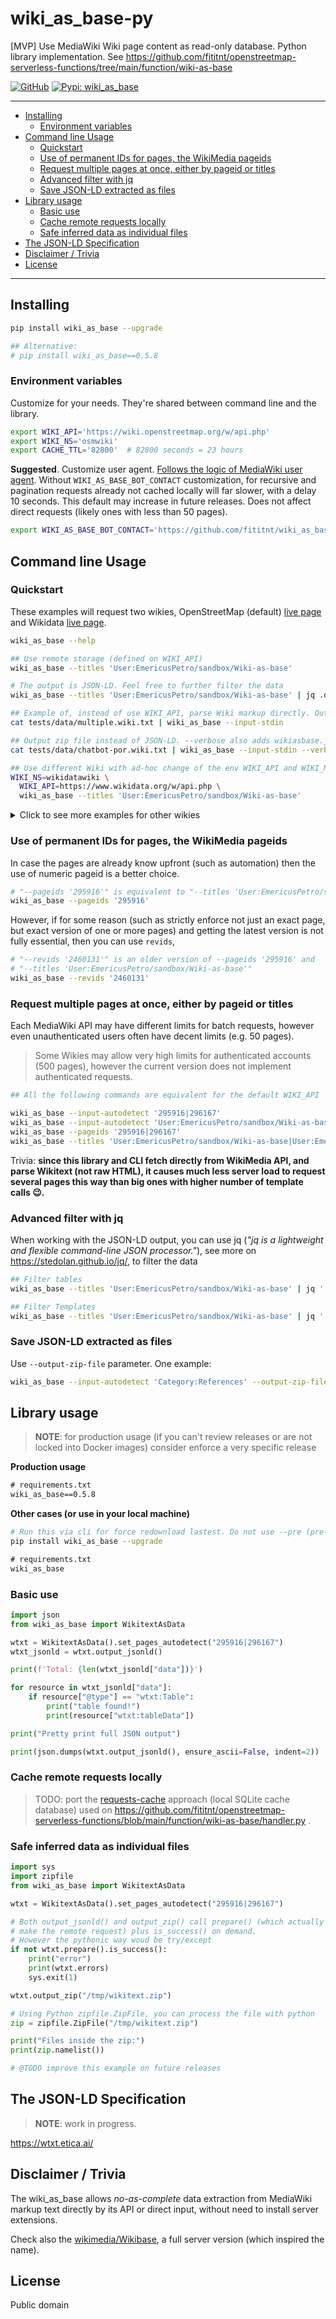 # wiki_as_base-py
[MVP] Use MediaWiki Wiki page content as read-only database. Python library implementation. See https://github.com/fititnt/openstreetmap-serverless-functions/tree/main/function/wiki-as-base

[![GitHub](https://img.shields.io/badge/GitHub-fititnt%2Fwiki_as_base--py-lightgrey?logo=github&style=social[fititnt/wiki_as_base-py] "GitHub")](https://github.com/fititnt/wiki_as_base-py)
[![Pypi: wiki_as_base](https://img.shields.io/badge/python%20pypi-wiki_as_base-brightgreen[Python] 
 "Pypi: wiki_as_base")](https://pypi.org/project/wiki_as_base)

---
<!-- TOC depthfrom:2 -->

- [Installing](#installing)
    - [Environment variables](#environment-variables)
- [Command line Usage](#command-line-usage)
    - [Quickstart](#quickstart)
    - [Use of permanent IDs for pages, the WikiMedia pageids](#use-of-permanent-ids-for-pages-the-wikimedia-pageids)
    - [Request multiple pages at once, either by pageid or titles](#request-multiple-pages-at-once-either-by-pageid-or-titles)
    - [Advanced filter with jq](#advanced-filter-with-jq)
    - [Save JSON-LD extracted as files](#save-json-ld-extracted-as-files)
- [Library usage](#library-usage)
    - [Basic use](#basic-use)
    - [Cache remote requests locally](#cache-remote-requests-locally)
    - [Safe inferred data as individual files](#safe-inferred-data-as-individual-files)
- [The JSON-LD Specification](#the-json-ld-specification)
- [Disclaimer / Trivia](#disclaimer--trivia)
- [License](#license)

<!-- /TOC -->
---

## Installing

```bash
pip install wiki_as_base --upgrade

## Alternative:
# pip install wiki_as_base==0.5.8
```

### Environment variables
Customize for your needs. They're shared between command line and the library.

```bash
export WIKI_API='https://wiki.openstreetmap.org/w/api.php'
export WIKI_NS='osmwiki'
export CACHE_TTL='82800'  # 82800 seconds = 23 hours
```

**Suggested**. Customize user agent. [Follows the logic of MediaWiki user agent](https://meta.wikimedia.org/wiki/User-Agent_policy). Without `WIKI_AS_BASE_BOT_CONTACT` customization, for recursive and pagination requests already not cached locally will far slower, with a delay 10 seconds. This default may increase in future releases. Does not affect direct requests (likely ones with less than 50 pages).

<!-- export WIKI_AS_BASE_BOTNAME='wiki_as_base-cli-bot/0.5.8' -->

```bash
export WIKI_AS_BASE_BOT_CONTACT='https://github.com/fititnt/wiki_as_base-py; generic@example.org'
```

<!--
# To increase de delay over the 1

export WIKI_AS_BASE_BOT_CUSTOM_DELAY='60'
export WIKI_INFOBOXES='ValueDescription\nKeyDescription'
export WIKI_DATA_LANGS='yaml\nturtle'
-->

## Command line Usage

### Quickstart

These examples will request two wikies, OpenStreetMap (default)
[live page](https://wiki.openstreetmap.org/wiki/User:EmericusPetro/sandbox/Wiki-as-base)
and Wikidata
[live page](https://www.wikidata.org/wiki/User:EmericusPetro/sandbox/Wiki-as-base).

```bash
wiki_as_base --help

## Use remote storage (defined on WIKI_API)
wiki_as_base --titles 'User:EmericusPetro/sandbox/Wiki-as-base'

# The output is JSON-LD. Feel free to further filter the data
wiki_as_base --titles 'User:EmericusPetro/sandbox/Wiki-as-base' | jq .data[1]

## Example of, instead of use WIKI_API, parse Wiki markup directly. Output JSON- LD
cat tests/data/multiple.wiki.txt | wiki_as_base --input-stdin

## Output zip file instead of JSON-LD. --verbose also adds wikiasbase.jsonld to file
cat tests/data/chatbot-por.wiki.txt | wiki_as_base --input-stdin --verbose --output-zip-file tests/temp/chatbot-por.zip

## Use different Wiki with ad-hoc change of the env WIKI_API and WIKI_NS
WIKI_NS=wikidatawiki \
  WIKI_API=https://www.wikidata.org/w/api.php \
  wiki_as_base --titles 'User:EmericusPetro/sandbox/Wiki-as-base'
```

<details>
<summary>Click to see more examples for other wikies</summary>

```bash
# For suggestion of RDF namespaces, see https://dumps.wikimedia.org/backup-index.html
WIKI_NS=specieswiki \
  WIKI_API=https://species.wikimedia.org/w/api.php \
  wiki_as_base --titles 'Paubrasilia_echinata'

# @TODO implement support for MediaWiki version used by wikies like this one
WIKI_NS=smwwiki \
  WIKI_API=https://www.semantic-mediawiki.org/w/api.php \
  wiki_as_base --titles 'Help:Using_SPARQL_and_RDF_stores'


```

</details>

<!--
export WIKI_DATA_LANGS="yaml\nturtle\ntext"
wiki_as_base --titles 'User:EmericusPetro/sandbox/Chatbot-por' | jq .data[0]

wiki_as_base --titles 'User:EmericusPetro/sandbox/Chatbot-por' --output-raw

wiki_as_base --titles 'User:EmericusPetro/sandbox/Chatbot-por'

cat tests/data/chatbot-por.wiki.txt | wiki_as_base --input-stdin --output-raw

cat tests/data/chatbot-por.wiki.txt | wiki_as_base --input-stdin --verbose --output-zip-file tests/temp/teste2.zip
cat tests/data/chatbot-por.wiki.txt | wiki_as_base --input-stdin --verbose --output-zip-stdout > tests/temp/teste2-stdout.zip

hexcurse tests/temp/teste2.zip
hexcurse tests/temp/teste2-stdout.zip

cat tests/data/edge-case.wiki.txt | wiki_as_base --input-stdin
cat tests/data/multiple.wiki.txt | wiki_as_base --input-stdin --verbose --output-zip-file tests/temp/multiple.zip

wiki_as_base --titles 'Node'

# @TODO test https://wiki.openstreetmap.org/wiki/OSM_XML

https://wiki.openstreetmap.org/wiki/Special:ApiSandbox#action=parse&format=json&title=User%3AEmericusPetro%2Fsandbox%2FWiki-as-base
-->

### Use of permanent IDs for pages, the WikiMedia pageids

In case the pages are already know upfront (such as automation) then the use of numeric pageid is a better choice.

```bash
# "--pageids '295916'" is equivalent to "--titles 'User:EmericusPetro/sandbox/Wiki-as-base'"
wiki_as_base --pageids '295916'
```

However, if for some reason (such as strictly enforce not just an exact page,
but exact version of one or more pages) and getting the latest version is not fully essential, then you can use `revids`,

```bash
# "--revids '2460131'" is an older version of --pageids '295916' and
# "--titles 'User:EmericusPetro/sandbox/Wiki-as-base'"
wiki_as_base --revids '2460131'
```

### Request multiple pages at once, either by pageid or titles

Each MediaWiki API may have different limits for batch requests,
however even unauthenticated users often have decent limits (e.g. 50 pages).


> Some Wikies may allow very high limits for authenticated accounts (500 pages),
> however the current version does not implement authenticated requests.

```bash
## All the following commands are equivalent for the default WIKI_API

wiki_as_base --input-autodetect '295916|296167'
wiki_as_base --input-autodetect 'User:EmericusPetro/sandbox/Wiki-as-base|User:EmericusPetro/sandbox/Wiki-as-base/data-validation'
wiki_as_base --pageids '295916|296167'
wiki_as_base --titles 'User:EmericusPetro/sandbox/Wiki-as-base|User:EmericusPetro/sandbox/Wiki-as-base/data-validation'

```

Trivia: **since this library and CLI fetch directly from WikiMedia API,
and parse Wikitext (not raw HTML),
it causes much less server load to request several pages this way than big ones with higher number of template calls 😉.**

### Advanced filter with jq

When working with the JSON-LD output, you can use jq (_"jq is a lightweight and flexible command-line JSON processor."_), see more on https://stedolan.github.io/jq/, to filter the data


```bash
## Filter tables
wiki_as_base --titles 'User:EmericusPetro/sandbox/Wiki-as-base' | jq '.data[] | select(.["@type"] == "wtxt:Table")'

## Filter Templates
wiki_as_base --titles 'User:EmericusPetro/sandbox/Wiki-as-base' | jq '.data[] | select(.["@type"] == "wtxt:Template")'
```

### Save JSON-LD extracted as files

Use `--output-zip-file` parameter. One example:

```bash
wiki_as_base --input-autodetect 'Category:References' --output-zip-file ~/Downloads/Category:References.zip

```

## Library usage

<!--
- See [src/wiki_as_base/cli.py](src/wiki_as_base/cli.py)
- See [tests/](tests/)
-->


> **NOTE**: for production usage (if you can't review releases or are not locked into Docker images)
> consider enforce a very specific release


**Production usage**
```txt
# requirements.txt
wiki_as_base==0.5.8
```

**Other cases (or use in your local machine)**

```bash
# Run this via cli for force redownload lastest. Do not use --pre (pre-releases)
pip install wiki_as_base --upgrade
```

```txt
# requirements.txt
wiki_as_base
```

### Basic use

```python
import json
from wiki_as_base import WikitextAsData

wtxt = WikitextAsData().set_pages_autodetect("295916|296167")
wtxt_jsonld = wtxt.output_jsonld()

print(f'Total: {len(wtxt_jsonld["data"])}')

for resource in wtxt_jsonld["data"]:
    if resource["@type"] == "wtxt:Table":
        print("table found!")
        print(resource["wtxt:tableData"])

print("Pretty print full JSON output")

print(json.dumps(wtxt.output_jsonld(), ensure_ascii=False, indent=2))
```

### Cache remote requests locally

> TODO: port the [requests-cache](https://requests-cache.readthedocs.io/) approach (local SQLite cache database) used on https://github.com/fititnt/openstreetmap-serverless-functions/blob/main/function/wiki-as-base/handler.py .

### Safe inferred data as individual files

```python
import sys
import zipfile
from wiki_as_base import WikitextAsData

wtxt = WikitextAsData().set_pages_autodetect("295916|296167")

# Both output_jsonld() and output_zip() call prepare() (which actually
# make the remote request) plus is_success() on demand.
# However the pythonic way woud be try/except
if not wtxt.prepare().is_success():
    print("error")
    print(wtxt.errors)
    sys.exit(1)

wtxt.output_zip("/tmp/wikitext.zip")

# Using Python zipfile.ZipFile, you can process the file with python
zip = zipfile.ZipFile("/tmp/wikitext.zip")

print("Files inside the zip:")
print(zip.namelist())

# @TODO improve this example on future releases
```
<!--

> @TODO add links as URN on https://github.com/EticaAI/urn-resolver/tree/main/resolvers

## JSON-LD context
- See also https://w3c.github.io/json-ld-rc/context.jsonld

## JSON Schema
- See https://json-schema.org/specification.html
- See https://github.com/json-api/json-api/blob/gh-pages/schema

## Namespace
> @TODO make URLS for the namespace

# Returns HTML
curl https://www.w3.org/ns/csvw

# Returns turtle
curl -I -H "Accept: text/turtle" https://www.w3.org/ns/csvw

> @TODO maybe generate page with HTML version of the RDF, see
>       - https://github.com/dgarijo/Widoco

> @TODO investigate about the other formats
https://www.iana.org/assignments/media-types/application/vnd.openstreetmap.data+xml
-->

## The JSON-LD Specification

> **NOTE**: work in progress.

https://wtxt.etica.ai/

## Disclaimer / Trivia

The wiki_as_base allows _no-as-complete_ data extraction from MediaWiki markup text directly by its API or direct input,
without need to install server extensions.

Check also the [wikimedia/Wikibase](https://github.com/wikimedia/Wikibase), a full server version (which inspired the name).

## License

Public domain
